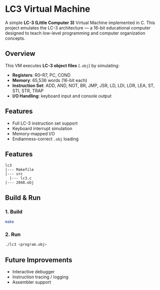 # LC3 Virtual Machine

A simple **LC-3 (Little Computer 3)** Virtual Machine implemented in C.
This project emulates the LC-3 architecture — a 16-bit educational computer designed to teach low-level programming and computer organization concepts.

## Overview

This VM executes **LC-3 object files** (`.obj`) by simulating:

- **Registers**: R0–R7, PC, COND
- **Memory**: 65,536 words (16-bit each)
- **Instruction Set**: ADD, AND, NOT, BR, JMP, JSR, LD, LDI, LDR, LEA, ST, STI, STR, TRAP
- **I/O Handling**: keyboard input and console output

## Features

- Full LC-3 instruction set support
- Keyboard interrupt simulation
- Memory-mapped I/O
- Endianness-correct `.obj` loading

## Features
```
lc3
|--- Makefile
|--- src
  |--- lc3.c
|--- 2048.obj
```


## Build & Run

### 1. Build

```bash
make
```

### 2. Run

```bash
./lc3 <program.obj>
```

## Future Improvements

- Interactive debugger
- Instruction tracing / logging
- Assembler support

